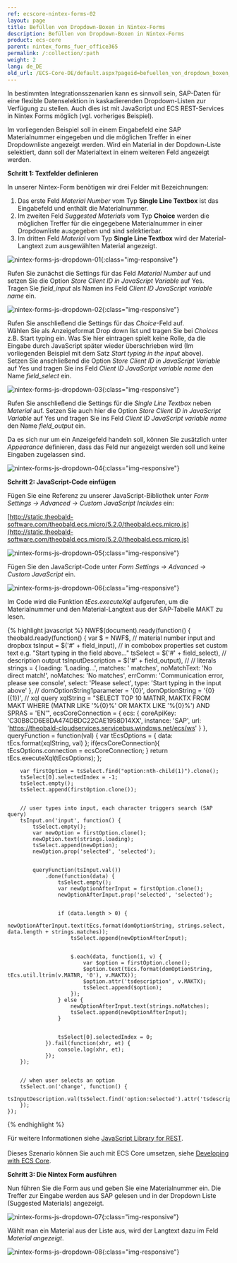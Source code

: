 ```yaml
---
ref: ecscore-nintex-forms-02
layout: page
title: Befüllen von Dropdown-Boxen in Nintex-Forms
description: Befüllen von Dropdown-Boxen in Nintex-Forms
product: ecs-core
parent: nintex_forms_fuer_office365
permalink: /:collection/:path
weight: 2
lang: de_DE
old_url: /ECS-Core-DE/default.aspx?pageid=befuellen_von_dropdown_boxen_in_nintex_forms
---
```


In bestimmten Integrationsszenarien kann es sinnvoll sein, SAP-Daten für eine flexible Datenselektion in kaskadierenden Dropdown-Listen zur Verfügung zu stellen. Auch dies ist mit JavaScript und ECS REST-Services in Nintex Forms möglich (vgl. vorheriges Beispiel).

Im vorliegenden Beispiel soll in einem Eingabefeld eine SAP Materialnummer eingegeben und die möglichen Treffer in einer Dropdownliste angezeigt werden. Wird ein Material in der Dopdown-Liste selektiert, dann soll der Materialtext in einem weiteren Feld angezeigt werden. 

**Schritt 1: Textfelder definieren**

In unserer Nintex-Form benötigen wir drei Felder mit Bezeichnungen: 

1. Das erste Feld *Material Number* vom Typ **Single Line Textbox** ist das Eingabefeld und enthält die Materialnummer.
2. Im zweiten Feld *Suggested Materials* vom Typ **Choice** werden die möglichen Treffer für die eingegebene Materialnummer in einer Dropdownliste ausgegeben und sind selektierbar.
3. Im dritten Feld *Material* vom Typ **Single Line Textbox** wird der Material-Langtext zum ausgewählten Material angezeigt.

![nintex-forms-js-dropdown-01](/img/content/nintex-forms-js-dropdown-01.jpg){:class="img-responsive"}

Rufen Sie zunächst die Settings für das Feld *Material Number* auf und setzen Sie die Option *Store Client ID in JavaScript Variable* auf Yes. <br>
Tragen Sie *field_input* als Namen ins Feld *Client ID JavaScript variable name* ein.

![nintex-forms-js-dropdown-02](/img/content/nintex-forms-js-dropdown-02.jpg){:class="img-responsive"}

Rufen Sie anschließend die Settings für das *Choice*-Feld auf. <br>
Wählen Sie als Anzeigeformat Drop down list und tragen Sie bei *Choices* z.B. Start typing ein. Was Sie hier eintragen spielt keine Rolle, da die Eingabe durch JavaScript später wieder überschrieben wird (Im vorliegenden Beispiel mit dem Satz *Start typing in the input* above).  
Setzen Sie anschließend die Option *Store Client ID in JavaScript Variable* auf Yes und tragen Sie ins Feld *Client ID JavaScript variable name* den Name *field_select* ein.

![nintex-forms-js-dropdown-03](/img/content/nintex-forms-js-dropdown-03.jpg){:class="img-responsive"}

Rufen Sie anschließend die Settings für die *Single Line Textbox* neben *Material* auf. Setzen Sie auch hier die Option *Store Client ID in JavaScript Variable* auf Yes und tragen Sie ins Feld *Client ID JavaScript variable name* den Name *field_output* ein.   

Da es sich nur um ein Anzeigefeld handeln soll, können Sie zusätzlich unter *Appearance* definieren, dass das Feld nur angezeigt werden soll und keine Eingaben zugelassen sind.        

![nintex-forms-js-dropdown-04](/img/content/nintex-forms-js-dropdown-04.jpg){:class="img-responsive"}

**Schritt 2: JavaScript-Code einfügen**

Fügen Sie eine Referenz zu unserer JavaScript-Bibliothek unter *Form Settings -> Advanced -> Custom JavaScript Includes* ein:

[http://static.theobald-software.com/theobald.ecs.micro/5.2.0/theobald.ecs.micro.js](http://static.theobald-software.com/theobald.ecs.micro/5.2.0/theobald.ecs.micro.js)


![nintex-forms-js-dropdown-05](/img/content/nintex-forms-js-dropdown-05.jpg){:class="img-responsive"}

Fügen Sie den JavaScript-Code unter *Form Settings -> Advanced -> Custom JavaScript* ein.

![nintex-forms-js-dropdown-06](/img/content/nintex-forms-js-dropdown-06.jpg){:class="img-responsive"}

Im Code wird die Funktion *tEcs.executeXql* aufgerufen, um die Materialnummer und den Material-Langtext aus der SAP-Tabelle MAKT zu lesen.

{% highlight javascript %}
NWF$(document).ready(function() {
    theobald.ready(function() {
        var $ = NWF$,
            // material number input and dropbox
            tsInput = $('#' + field_input),
            // in combobox properties set custom text e.g. "Start typing in the field above..."
            tsSelect = $('#' + field_select),
            // description output
            tsInputDescription = $('#' + field_output),
            //
            // literals
            strings = {
                loading: 'Loading...',
                matches: ' matches',
                noMatchText: 'No direct match!',
                noMatches: 'No matches',
                errComm: 'Communication error, please see console',
                select: 'Please select',
                type: 'Start typing in the input above'
            },
            //
            domOptionString1parameter = '{0}',
            domOptionString = '{0} ({1})',
            // xql query
            xqlString = "SELECT TOP 10 MATNR, MAKTX FROM MAKT WHERE (MATNR LIKE '%{0}%' OR MAKTX LIKE '%{0}%') AND SPRAS = 'EN'",
            ecsCoreConnection = {
                ecs: {
                    coreApiKey: 'C30B8CD6E8DA474DBDC22CAE1958D14XX',
                    instance: 'SAP',
                    url: 'https://theobald-cloudservices.servicebus.windows.net/ecs/ws'
                }
            },
            queryFunction = function(val) {
                var tEcsOptions = {
                    data: tEcs.format(xqlString, val)
                };
                if(ecsCoreConnection){
                    tEcsOptions.connection = ecsCoreConnection;
                }
                return tEcs.executeXql(tEcsOptions);
            };
 
 
        var firstOption = tsSelect.find("option:nth-child(1)").clone();
        tsSelect[0].selectedIndex = -1;
        tsSelect.empty();
        tsSelect.append(firstOption.clone());
 
 
        // user types into input, each character triggers search (SAP query)
        tsInput.on('input', function() {
            tsSelect.empty();
            var newOption = firstOption.clone();
            newOption.text(strings.loading);
            tsSelect.append(newOption);
            newOption.prop('selected', 'selected');
 
 
            queryFunction(tsInput.val())
                .done(function(data) {
                    tsSelect.empty();
                    var newOptionAfterInput = firstOption.clone();
                    newOptionAfterInput.prop('selected', 'selected');
 
 
                    if (data.length > 0) {
                        newOptionAfterInput.text(tEcs.format(domOptionString, strings.select, data.length + strings.matches));
                        tsSelect.append(newOptionAfterInput);
 
 
                        $.each(data, function(i, v) {
                            var $option = firstOption.clone();
                            $option.text(tEcs.format(domOptionString, tEcs.util.ltrim(v.MATNR, '0'), v.MAKTX));
                            $option.attr('tsdescription', v.MAKTX);
                            tsSelect.append($option);
                        });
                    } else {
                        newOptionAfterInput.text(strings.noMatches);
                        tsSelect.append(newOptionAfterInput);
                    }
 
 
                    tsSelect[0].selectedIndex = 0;
                }).fail(function(xhr, et) {
                    console.log(xhr, et);
                });
        });
 
 
        // when user selects an option
        tsSelect.on('change', function() {
            tsInputDescription.val(tsSelect.find('option:selected').attr('tsdescription'));
        });
    });
{% endhighlight %}

Für weitere Informationen siehe [JavaScript Library for REST](../../ecs-de/ecs-runtime/ecs-webservices/javascript-bibliothek-fuer-rest).<br>  
Dieses Szenario können Sie auch mit ECS Core umsetzen, siehe [Developing with ECS Core](../../ecs-core/anwendungsentwicklung-mit-ecs-core).

**Schritt 3: Die Nintex Form ausführen**

Nun führen Sie die Form aus und geben Sie eine Materialnummer ein. Die Treffer zur Eingabe werden aus SAP gelesen und in der Dropdown Liste (Suggested Materials) angezeigt.  


![nintex-forms-js-dropdown-07](/img/content/nintex-forms-js-dropdown-07.jpg){:class="img-responsive"}

Wählt man ein Material aus der Liste aus, wird der Langtext dazu im Feld *Material angezeigt*. 

![nintex-forms-js-dropdown-08](/img/content/nintex-forms-js-dropdown-08.jpg){:class="img-responsive"}
